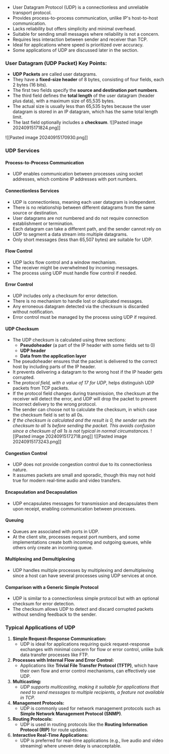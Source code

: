 - User Datagram Protocol (UDP) is a connectionless and unreliable transport protocol.
- Provides process-to-process communication, unlike IP's host-to-host communication.
- Lacks reliability but offers simplicity and minimal overhead.
- Suitable for sending small messages where reliability is not a concern.
- Requires less interaction between sender and receiver than TCP.
- Ideal for applications where speed is prioritized over accuracy.
- Some applications of UDP are discussed later in the section.

### User Datagram (UDP Packet) Key Points:
- **UDP Packets** are called user datagrams.
- They have a **fixed-size header** of 8 bytes, consisting of four fields, each 2 bytes (16 bits).
- The first two fields specify the **source and destination port numbers**.
- The third field defines the **total length** of the user datagram (header plus data), with a maximum size of 65,535 bytes.
- The actual size is usually less than 65,535 bytes because the user datagram is stored in an IP datagram, which has the same total length limit.
- The last field optionally includes a **checksum**.
![[Pasted image 20240915171824.png]]

![[Pasted image 20240915170930.png]]
### UDP Services
#### Process-to-Process Communication
   - UDP enables communication between processes using socket addresses, which combine IP addresses with port numbers.
#### Connectionless Services
   - UDP is connectionless, meaning each user datagram is independent.
   - There is no relationship between different datagrams from the same source or destination.
   - User datagrams are not numbered and do not require connection establishment or termination.
   - Each datagram can take a different path, and the sender cannot rely on UDP to segment a data stream into multiple datagrams.
   - Only short messages (less than 65,507 bytes) are suitable for UDP.
#### Flow Control
   - UDP lacks flow control and a window mechanism.
   - The receiver might be overwhelmed by incoming messages.
   - The process using UDP must handle flow control if needed.
#### Error Control
   - UDP includes only a checksum for error detection.
   - There is no mechanism to handle lost or duplicated messages.
   - Any erroneous datagram detected via the checksum is discarded without notification.
   - Error control must be managed by the process using UDP if required.

#### UDP Checksum
   - The UDP checksum is calculated using three sections: 
     - **Pseudoheader** (a part of the IP header with some fields set to 0)
     - **UDP header**
     - **Data from the application layer**
   - The pseudoheader ensures that the packet is delivered to the correct host by including parts of the IP header.
   - It prevents delivering a datagram to the wrong host if the IP header gets corrupted.
   - The *protocol field, with a value of 17 for UDP*, helps distinguish UDP packets from TCP packets.
   - If the protocol field changes during transmission, the checksum at the receiver will detect the error, and UDP will drop the packet to prevent incorrect delivery to the wrong protocol.
   - The sender can choose not to calculate the checksum, in which case the checksum field is set to all 0s.
   - *If the checksum is calculated and the result is 0, the sender sets the checksum to all 1s before sending the packet. This avoids confusion since a checksum of all 1s is not typical in normal circumstances.*
![[Pasted image 20240915172718.png]]
![[Pasted image 20240915173243.png]]
#### Congestion Control
   - UDP does not provide congestion control due to its connectionless nature.
   - It assumes packets are small and sporadic, though this may not hold true for modern real-time audio and video transfers.

#### Encapsulation and Decapsulation
   - UDP encapsulates messages for transmission and decapsulates them upon receipt, enabling communication between processes.

#### Queuing
   - Queues are associated with ports in UDP.
   - At the client site, processes request port numbers, and some implementations create both incoming and outgoing queues, while others only create an incoming queue.

#### Multiplexing and Demultiplexing
   - UDP handles multiple processes by multiplexing and demultiplexing since a host can have several processes using UDP services at once.

#### Comparison with a Generic Simple Protocol
   - UDP is similar to a connectionless simple protocol but with an optional checksum for error detection.
   - The checksum allows UDP to detect and discard corrupted packets without sending feedback to the sender.

### Typical Applications of UDP

1. **Simple Request-Response Communication:**
   - UDP is ideal for applications requiring quick request-response exchanges with minimal concern for flow or error control, unlike bulk data transfer processes like FTP.
2. **Processes with Internal Flow and Error Control:**
   - Applications like **Trivial File Transfer Protocol (TFTP)**, which have their own flow and error control mechanisms, can effectively use UDP.
3. **Multicasting:**
   - *UDP supports multicasting, making it suitable for applications that need to send messages to multiple recipients, a feature not available in TCP.*
4. **Management Protocols:**
   - UDP is commonly used for network management protocols such as **Simple Network Management Protocol (SNMP)**.
5. **Routing Protocols:**
   - UDP is used in routing protocols like the **Routing Information Protocol (RIP)** for route updates.
6. **Interactive Real-Time Applications:**
   - UDP is preferred for real-time applications (e.g., live audio and video streaming) where uneven delay is unacceptable.